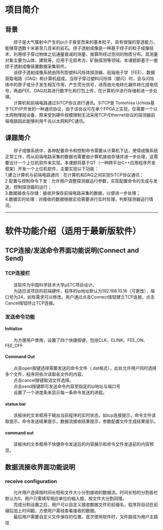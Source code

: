 # 项目简介
## 背景
　　缪子是大气簇射中产生的pi介子衰变而来的基本粒子，具有很强的穿透能力，能够穿透数十米甚至几百米的岩石。缪子透射成像是一种基于缪子的粒子成像技术，利用缪子穿过物体之后通量衰减的测量，推算所经过空间的物质分布。其测量对象主要为山体、建筑等，应用于无损考古、矿脉探测等领域。本课题即基于一套缪子透射成像装置数据采集软件。<br>
　　该缪子透射成像系统由阵列型塑料闪烁体探测器、前端电子学（FEE）、数据获取电路（DAQ）和计算机组成。当缪子穿过塑料闪烁体（塑闪）时，会与闪烁体中的原子或分子发生相互作用，产生荧光信号，进而由光电转化器件转化成电信号，再由FEE、DAQ对其进行数字化和打包上传，在计算机中进行存储和进一步处理。<br>
　　计算机和前端电路通过SiTCP协议进行通讯。SiTCP是 Tomohisa Uchida基于TCP/IP开发的一种通讯协议，由于该协议可在单个FPGA上实现，仅需要一个以太网物理层设备，原来受到硬件规模限制无法采用TCP/Ethernet协议的探测器前端电路因此能够利用千兆以太网和PC通讯。
## 课题简介
　　缪子成像系统中，各种配置命令和控制命令需要从计算机下达，使得成像系统正常工作，而从前端电路采集的数据也需要由计算机接收存储并进一步处理，这需要设计一个上位机软件来实现。本课题将基于QT（一种跨平台C++应用程序开发框架）开发一个上位机软件，主要实现以下功能：<br>
	1.建立计算机与前端电路通讯：在计算机和DAQ之间实现SiTCP协议通讯；<br>
	2.配置与控制命令下发：允许用户调整探测器运行参数，实现配置命令的生成与发送，控制探测器的运行；<br>
	3.数据接收与存储：接收并保存前端电路采集的数据，以便进一步处理；<br>
	4.数据实时处理：对接收的数据根据实验需要进行实时处理，判断探测器运行情况。<br>
***
# 软件功能介绍（适用于最新版软件）
## TCP连接/发送命令界面功能说明(Connect and Send)
### TCP连接栏
　　该软件为中国科学技术大学μSTC项目设计。<br>
　　为适应该项目的前端硬件，程序的ip地址默认为192.168.10.16（可更改），端口号为24，如有需求可以修改。用户通过点击Connect按钮建立TCP连接，点击Cancel按钮终止TCP连接。
### 发送命令功能
#### Initialize
　　为方便用户使用，设置了四个快捷按键，包括CLK、ELINK、FEE_ON、FEE_OFF<br>
#### Command Out
　　点击open按键选择需要发送的命令文件（.dat格式），此处允许用户同时选择多个文件，程序将依次读取各文件的内容。<br>
　　点击cancel按键取消文件选择。<br>
　　点击send按键即可发送命令内容至指定的ip地址与端口号<br>
　　设置了一个进度条来显示每一条命令发送的进程。
#### status bar
　　该板块的文本框用于输出当前程序的实时状态，如tcp连接提示，命令文件读取提示，命令发送结果提示，数据流接收结果提示，参数配置文件生成结果提示。
#### command out
　　该板块的文本框用于快捷命令发送后的内容展示和命令文件发送前的内容预览。
## 数据流接收界面功能说明
### receive configuration
　　允许用户选择按时间长短和文件大小分割接收的数据流。时间长短的分割各栏默认为0，用户只需填写相应单位的输入框，按文件大分割同理。<br>
　　完成分割设置之后，用户可以自定义接收数据文件的前缀名，程序将自动在前缀后加上时间戳，方便用户离线查看接收的数据。<br>
　　最后用户需要自定义文件保存的位置，首次使用软件时，文件路径为用户主路径

